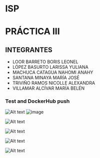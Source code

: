 # ISP
# PRÁCTICA III
## INTEGRANTES 
* LOOR BARRETO BORIS LEONEL
* LÓPEZ BASURTO LARISSA YULIANA 
* MACHUCA CATAGUA NAHOMI ANAHY
* SANTANA MINAYA MARÍA JOSÉ
* TRIVIÑO RAMOS NICOLLE ALEXANDRA
* VILLAMAR ALCÍVAR MARÍA BELÉN

### Test and DockerHub push
![Alt text](test_local.jpg)
![image](https://github.com/NahomiMachuca/proyecto-/assets/89893604/3f4093de-e162-4b58-aa18-630d4ef8bbb4)

![Alt text](build_image.jpg)

![Alt text](change_name.jpg)

![Alt text](dockerhub_push.jpg)

![Alt text](build_multiplatform.jpg)

